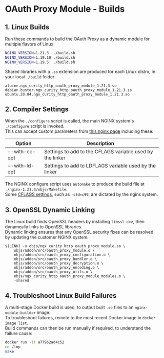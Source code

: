 # OAuth Proxy Module - Builds

## 1. Linux Builds

Run these commands to build the OAuth Proxy as a dynamic module for multiple flavors of Linux:

```bash
NGINX_VERSION=1.21.3  ./build.sh
NGINX_VERSION=1.19.10 ./build.sh
NGINX_VERSION=1.19.5  ./build.sh
```

Shared libraries with a `.so` extension are produced for each Linux distro, in your local `./build` folder:

```text
alpine.ngx_curity_http_oauth_proxy_module_1.21.3.so
debian.buster.ngx_curity_http_oauth_proxy_module_1.21.3.so
ubuntu.20.04.ngx_curity_http_oauth_proxy_module_1.21.3.so
```

## 2. Compiler Settings

When the `./configure` script is called, the main NGINX system's `./configure` script is invoked.\
This can accept custom parameters from [this nginx page](http://nginx.org/en/docs/configure.html) including these:

| Option | Description |
| ------ | ----------- |
| --with-cc-opt | Settings to add to the CFLAGS variable used by the linker |
| --with-ld-opt | Settings to add to LDFLAGS variable used by the linker |

The NGINX configure script uses `automake` to produce the build file at `./nginx-1.21.3/objs/Makefile`.\
Some [CFLAGS settings](https://wiki.gentoo.org/wiki/CFLAGS#-O), such as `-std=c99`, are dictated by the nginx system.

## 3. OpenSSL Dynamic Linking

The Linux build finds OpenSSL headers by installing `libssl-dev`, then dynamcally links to OpenSSL libraries.\
Dynamic linking ensures that any OpenSSL security fixes can be resolved by updating the customer NGINX system.

```text
$(LINK) -o objs/ngx_curity_http_oauth_proxy_module.so \
	objs/addon/src/oauth_proxy_module.o \
	objs/addon/src/oauth_proxy_configuration.o \
	objs/addon/src/oauth_proxy_handler.o \
	objs/addon/src/oauth_proxy_decryption.o \
	objs/addon/src/oauth_proxy_encoding.o \
	objs/addon/src/oauth_proxy_utils.o \
	objs/ngx_curity_http_oauth_proxy_module_modules.o \
	-shared
```

## 4. Troubleshoot Linux Build Failures

A multi-stage Docker build is used, to output built `.so` files to an `nginx-module-builder` image.\
To troubleshoot failures, remote to the most recent Docker image in `docker image list`.\
Build commands can then be run manually if required, to understand the failure cause:

```bash
docker run -it a77962ad4c52
cd /tmp
make
```
